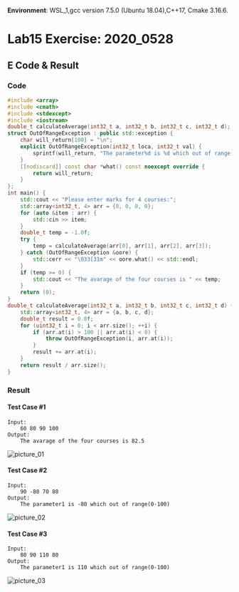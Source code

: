 <!--
 * @Github: https://github.com/Certseeds
 * @Author: nanoseeds
 * @Date: 2020-05-28 22:16:11
 * @LastEditors: nanoseeds
 * @LastEditTime: 2021-02-09 09:41:17
 * @License: CC-BY-NC-SA_V4_0 or any later version 
 -->

**Environment**: WSL_1,gcc version 7.5.0 (Ubuntu 18.04),C++17, Cmake 3.16.6.

# Lab15 Exercise: 2020_0528

## E Code & Result

### Code

``` cpp
#include <array>
#include <cmath>
#include <stdexcept>
#include <iostream>
double_t calculateAverage(int32_t a, int32_t b, int32_t c, int32_t d);
struct OutOfRangeException : public std::exception {
    char will_return[100] = "\n";
    explicit OutOfRangeException(int32_t loca, int32_t val) {
        sprintf(will_return, "The parameter%d is %d which out of range(0-100)", loca, val);
    }
    [[nodiscard]] const char *what() const noexcept override {
        return will_return;
    }
};
int main() {
    std::cout << "Please enter marks for 4 courses:";
    std::array<int32_t, 4> arr = {0, 0, 0, 0};
    for (auto &item : arr) {
        std::cin >> item;
    }
    double_t temp = -1.0f;
    try {
        temp = calculateAverage(arr[0], arr[1], arr[2], arr[3]);
    } catch (OutOfRangeException &oore) {
        std::cerr << "\033[31m" << oore.what() << std::endl;
    }
    if (temp >= 0) {
        std::cout << "The avarage of the four courses is " << temp;
    }
    return (0);
}
double_t calculateAverage(int32_t a, int32_t b, int32_t c, int32_t d) {
    std::array<int32_t, 4> arr = {a, b, c, d};
    double_t result = 0.0f;
    for (uint32_t i = 0; i < arr.size(); ++i) {
        if (arr.at(i) > 100 || arr.at(i) < 0) {
            throw OutOfRangeException(i, arr.at(i));
        }
        result += arr.at(i);
    }
    return result / arr.size();
}
```

### Result

#### Test Case #1

``` log
Input:
    60 80 90 100
Output:
    The avarage of the four courses is 82.5
```

![picture_01](./lab15_01.png)

#### Test Case #2

``` log
Input:
    90 -80 70 80
Output:
    The parameter1 is -80 which out of range(0-100)
```

![picture_02](./lab15_02.png)

#### Test Case #3

``` log
Input:
    80 90 110 80
Output:
    The parameter1 is 110 which out of range(0-100)
```

![picture_03](./lab15_03.png)